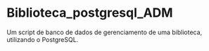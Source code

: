 # Biblioteca_postgresql_ADM
Um  script de banco de dados de gerenciamento de uma biblioteca, utilizando o PostgreSQL. 
